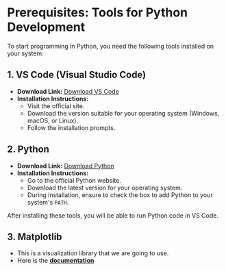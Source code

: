 # Prerequisites: Tools for Python Development

To start programming in Python, you need the following tools installed on your system:

## 1. **VS Code (Visual Studio Code)**

- **Download Link:** [Download VS Code](https://code.visualstudio.com/)
- **Installation Instructions:**
  - Visit the official site.
  - Download the version suitable for your operating system (Windows, macOS, or Linux).
  - Follow the installation prompts.

## 2. **Python**

- **Download Link:** [Download Python](https://www.python.org/downloads/)
- **Installation Instructions:**
  - Go to the official Python website.
  - Download the latest version for your operating system.
  - During installation, ensure to check the box to add Python to your system's `PATH`.

After installing these tools, you will be able to run Python code in VS Code.

## 3. **Matplotlib**

- This is a visualization library that we are going to use.
- Here is the **[documentation](https://matplotlib.org/stable/index.html)**
